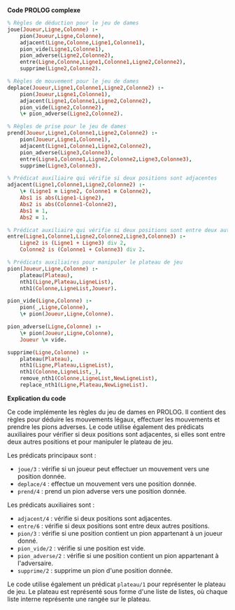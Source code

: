 **Code PROLOG complexe**

```prolog
% Règles de déduction pour le jeu de dames
joue(Joueur,Ligne,Colonne) :-
    pion(Joueur,Ligne,Colonne),
    adjacent(Ligne,Colonne,Ligne1,Colonne1),
    pion_vide(Ligne1,Colonne1),
    pion_adverse(Ligne2,Colonne2),
    entre(Ligne,Colonne,Ligne1,Colonne1,Ligne2,Colonne2),
    supprime(Ligne2,Colonne2).

% Règles de mouvement pour le jeu de dames
deplace(Joueur,Ligne1,Colonne1,Ligne2,Colonne2) :-
    pion(Joueur,Ligne1,Colonne1),
    adjacent(Ligne1,Colonne1,Ligne2,Colonne2),
    pion_vide(Ligne2,Colonne2),
    \+ pion_adverse(Ligne2,Colonne2).

% Règles de prise pour le jeu de dames
prend(Joueur,Ligne1,Colonne1,Ligne2,Colonne2) :-
    pion(Joueur,Ligne1,Colonne1),
    adjacent(Ligne1,Colonne1,Ligne2,Colonne2),
    pion_adverse(Ligne3,Colonne3),
    entre(Ligne1,Colonne1,Ligne2,Colonne2,Ligne3,Colonne3),
    supprime(Ligne3,Colonne3).

% Prédicat auxiliaire qui vérifie si deux positions sont adjacentes
adjacent(Ligne1,Colonne1,Ligne2,Colonne2) :-
    \+ (Ligne1 = Ligne2, Colonne1 = Colonne2),
    Abs1 is abs(Ligne1-Ligne2),
    Abs2 is abs(Colonne1-Colonne2),
    Abs1 = 1,
    Abs2 = 1.

% Prédicat auxiliaire qui vérifie si deux positions sont entre deux autres positions
entre(Ligne1,Colonne1,Ligne2,Colonne2,Ligne3,Colonne3) :-
    Ligne2 is (Ligne1 + Ligne3) div 2,
    Colonne2 is (Colonne1 + Colonne3) div 2.

% Prédicats auxiliaires pour manipuler le plateau de jeu
pion(Joueur,Ligne,Colonne) :-
    plateau(Plateau),
    nth1(Ligne,Plateau,LigneList),
    nth1(Colonne,LigneList,Joueur).

pion_vide(Ligne,Colonne) :-
    pion(_,Ligne,Colonne),
    \+ pion(Joueur,Ligne,Colonne).

pion_adverse(Ligne,Colonne) :-
    \+ pion(Joueur,Ligne,Colonne),
    Joueur \= vide.

supprime(Ligne,Colonne) :-
    plateau(Plateau),
    nth1(Ligne,Plateau,LigneList),
    nth1(Colonne,LigneList,_),
    remove_nth1(Colonne,LigneList,NewLigneList),
    replace_nth1(Ligne,Plateau,NewLigneList).
```

**Explication du code**

Ce code implémente les règles du jeu de dames en PROLOG. Il contient des règles pour déduire les mouvements légaux, effectuer les mouvements et prendre les pions adverses. Le code utilise également des prédicats auxiliaires pour vérifier si deux positions sont adjacentes, si elles sont entre deux autres positions et pour manipuler le plateau de jeu.

Les prédicats principaux sont :

* `joue/3` : vérifie si un joueur peut effectuer un mouvement vers une position donnée.
* `deplace/4` : effectue un mouvement vers une position donnée.
* `prend/4` : prend un pion adverse vers une position donnée.

Les prédicats auxiliaires sont :

* `adjacent/4` : vérifie si deux positions sont adjacentes.
* `entre/6` : vérifie si deux positions sont entre deux autres positions.
* `pion/3` : vérifie si une position contient un pion appartenant à un joueur donné.
* `pion_vide/2` : vérifie si une position est vide.
* `pion_adverse/2` : vérifie si une position contient un pion appartenant à l'adversaire.
* `supprime/2` : supprime un pion d'une position donnée.

Le code utilise également un prédicat `plateau/1` pour représenter le plateau de jeu. Le plateau est représenté sous forme d'une liste de listes, où chaque liste interne représente une rangée sur le plateau.